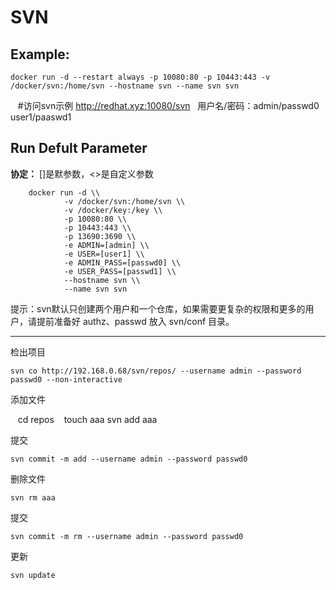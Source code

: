 SVN
===

## Example:

    docker run -d --restart always -p 10080:80 -p 10443:443 -v /docker/svn:/home/svn --hostname svn --name svn svn

    #访问svn示例 http://redhat.xyz:10080/svn   用户名/密码：admin/passwd0  user1/paaswd1

## Run Defult Parameter
**协定：** []是默参数，<>是自定义参数

        docker run -d \\
				-v /docker/svn:/home/svn \\
				-v /docker/key:/key \\
				-p 10080:80 \\
				-p 10443:443 \\
				-p 13690:3690 \\
				-e ADMIN=[admin] \\
				-e USER=[user1] \\
				-e ADMIN_PASS=[passwd0] \\
				-e USER_PASS=[passwd1] \\
				--hostname svn \\
				--name svn svn

提示：svn默认只创建两个用户和一个仓库，如果需要更复杂的权限和更多的用户，请提前准备好 authz、passwd 放入 svn/conf 目录。


****

检出项目

    svn co http://192.168.0.68/svn/repos/ --username admin --password passwd0 --non-interactive

添加文件

    cd repos
    touch aaa
    svn add aaa

提交

    svn commit -m add --username admin --password passwd0

删除文件

    svn rm aaa

提交

    svn commit -m rm --username admin --password passwd0

更新

    svn update

